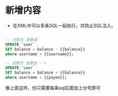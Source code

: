 # 新增内容

- 在XML中可以多条SQL一起执行，并防止SQL注入。

```sql

-- 付款方 金额减
UPDATE `user`
SET balance = balance - {{balance}}
where username = {{username}};

-- 收款方 金额加 -->
UPDATE `user`
SET balance = balance + {{balance}}
where username = {{payee}};

```

像上面这样，你只需要每条sql后面加上分号即可
